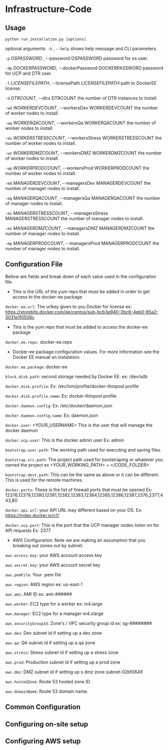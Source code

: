 # Infrastructure-Code 

## Usage

    python run_installation.py [options]

optional arguments:
  `-h` , `--help`            shows help message and CLI parameters. 
  
  `-p` *OSPASSWORD* , --password OSPASSWORD
                    password for os user.
                        
  `-dp` *DOCKERPASSWORD*, --dockerPassword DOCKERPASSWORD
                        password for UCP and DTR user.
                        
  `-l` *LICENSEFILEPATH*, --licensePath LICENSEFILEPATH
                        path to DockerEE license.
                        
  `-d` *DTRCOUNT*, --dtrs DTRCOUNT
                        the number of DTR instances to install.
                        
  `-wd` *WORKERDEVCOUNT*, --workersDev WORKERDEVCOUNT
                        the number of worker nodes to install.
                        
  `-wq` *WORKERQACOUNT*, --workersQa WORKERQACOUNT
                        the number of worker nodes to install.
                        
  `-ws` *WORKERSTRESSCOUNT*, --workersStress WORKERSTRESSCOUNT
                        the number of worker nodes to install.
                        
  `-wz` *WORKERDMZCOUNT*, --workersDMZ WORKERDMZCOUNT
                        the number of worker nodes to install.
                        
  `-wp` *WORKERPRODCOUNT*, --workersProd WORKERPRODCOUNT
                        the number of worker nodes to install.
                        
  `-md` *MANAGERDEVCOUNT*, --managersDev MANAGERDEVCOUNT
                        the number of manager nodes to install.
                        
  `-mq` *MANAGERQACOUNT*, --managersQa MANAGERQACOUNT
                        the number of manager nodes to install.
                        
  `-ms` *MANAGERSTRESSCOUNT*, --managersStress MANAGERSTRESSCOUNT
                        the number of manager nodes to install.
                        
  `-mz` *MANAGERDMZCOUNT*, --managersDMZ MANAGERDMZCOUNT
                        the number of manager nodes to install.
                        
  `-mp` *MANAGERPRODCOUNT*, --managersProd MANAGERPRODCOUNT
                        the number of manager nodes to install.
                        
## Configuration File
Bellow are fields and break down of each value used in the configuration file. 

- This is the URL of the yum repo that must be added in order to get access to the docker-ee package

`docker.ee.url`: The urlkey given to you Docker for license ex: https://storebits.docker.com/ee/centos/sub-bcb3e940-2bc6-4eb0-85a2-3031e1f0508c

- This is the yum repo that must be added to access the docker-ee package

`docker.ee.repo:` docker-ee.repo

- Docker-ee package configuration values. For more information see the Docker EE manual on instalation. 

`docker.ee.package`: docker-ee

`block.disk.path`: second storage needed by Docker EE. ex:  /dev/sdb

`docker.disk.profile`: Ex: /etc/lvm/profile/docker-thinpool.profile

`docker.disk.profile.name`: Ex: docker-thinpool.profile

`docker.daemon.config`: Ex: /etc/docker/daemon.json

`docker.daemon.config.name`: Ex: daemon.json

`docker.user`: <YOUR_USERNAME>  This is the user that will manage the docker daemon

`docker.ucp.user`: This is the docker admin user Ex: admin

`bootstrap.user.path`: The working path used for executing and saving files.

`bootstrap.src.path`: The project path used for bootstraping or whatever you named the project ex <YOUR_WORKING_PATH> + </CODE_FOLDER>

`bootstrap.dest.path`: This can be the same as above or it can be different. This is used for the remote machines.

`docker.ports`: These is the list of firewall ports that must be opened Ex: 12376,12379,12380,12381,12382,12383,12384,12385,12386,12387,2376,2377,443,80

`docker.api.url`: your API URL may different based on your OS. Ex: https://index.docker.io/v1/

`docker.ucp.port`: This is the port that the UCP manager nodes listen on for API requests Ex: 2377


- AWS Configuration. Note we are making an assumption that you breaking out zones out by subnet. 

`aws.access.key`: your AWS account access key

`aws.secret.key`: your AWS account secret key

`aws.pemFile`: Your .pem file

`aws.region`: AWS region ex: us-east-1

`aws.ami`: AMI ID ex: ami-######

`aws.worker`: EC2 type for a worker ex: m4.large

`aws.manager`: EC2 type for a manager m4.xlarge

`aws.securityGroupId`: Zone's / VPC security group id ex:  sg-########

`aws.dev`: Dev subnet id if setting up a dev zone

`aws.qa`: QA subnet id if setting up a qa zone 

`aws.stress`: Stress subnet id if setting up a stress zone

`aws.prod`: Production subnet id if setting up a prod zone

`aws.dmz`: DMZ subnet id if setting up s dmz zone subnet-02bf0649

`aws.hostedZone`: Route 53 hosted zone ID. 

`aws.domainName`: Route 53 domain name.


## Common Configuration 

## Configuring on-site setup 

## Configuring AWS setup
